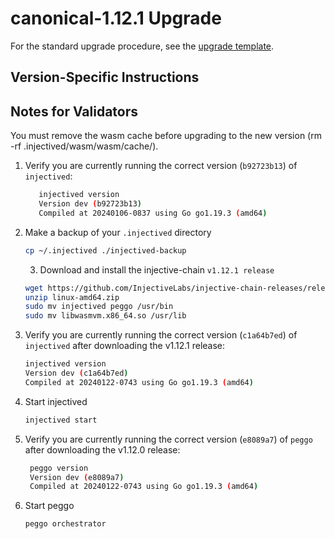 # canonical-1.12.1 Upgrade

For the standard upgrade procedure, see the [upgrade template](./UPGRADE_TEMPLATE.md).

## Version-Specific Instructions

## Notes for Validators

You must remove the wasm cache before upgrading to the new version (rm -rf .injectived/wasm/wasm/cache/).

1. Verify you are currently running the correct version (`b92723b13`) of `injectived`:
   ```bash
      injectived version
      Version dev (b92723b13)
      Compiled at 20240106-0837 using Go go1.19.3 (amd64)
   ```

2. Make a backup of your `.injectived` directory
    ```bash
    cp ~/.injectived ./injectived-backup
    ```

   3. Download and install the injective-chain `v1.12.1 release`
   ```bash
   wget https://github.com/InjectiveLabs/injective-chain-releases/releases/download/v1.12.1-1705909076/linux-amd64.zip
   unzip linux-amd64.zip
   sudo mv injectived peggo /usr/bin
   sudo mv libwasmvm.x86_64.so /usr/lib
   ```

4. Verify you are currently running the correct version (`c1a64b7ed`) of `injectived` after downloading the v1.12.1 release:
    ```bash
   injectived version
   Version dev (c1a64b7ed)
   Compiled at 20240122-0743 using Go go1.19.3 (amd64)
   ```

5. Start injectived
    ```bash
   injectived start
   ```
6. Verify you are currently running the correct version (`e8089a7`) of `peggo` after downloading the v1.12.0 release:
   ```bash
    peggo version
    Version dev (e8089a7)
    Compiled at 20240122-0743 using Go go1.19.3 (amd64)
   ```
8. Start peggo
   ```bash
   peggo orchestrator
   ```
